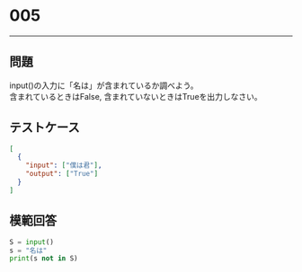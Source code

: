 # 005

---

## 問題

input()の入力に「名は」が含まれているか調べよう。<br>
含まれているときはFalse, 含まれていないときはTrueを出力しなさい。

## テストケース

```json
[
  {
    "input": ["僕は君"],
    "output": ["True"]
  }
]
```

## 模範回答

```python
S = input()
s = "名は"
print(s not in S)
```
